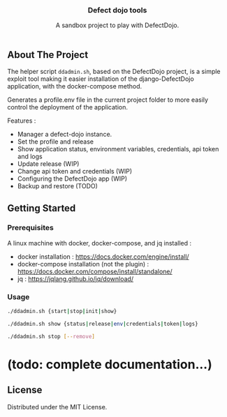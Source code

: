 <br/>
<p align="center">
  <h3 align="center">Defect dojo tools</h3>
  <p align="center">
    A sandbox project to play with DefectDojo.
    <br/>
    <br/>
  </p>
</p>

## About The Project

The helper script `ddadmin.sh`, based on the DefectDojo project, is a simple exploit tool making it easier 
installation of the django-DefectDojo application, with the docker-compose method.

Generates a profile.env file in the current project folder to more easily control the deployment of the application.

Features :

* Manager a defect-dojo instance.
* Set the profile and release
* Show application status, environment variables, credentials, api token and logs
* Update release (WIP)
* Change api token and credentials (WIP)
* Configuring the DefectDojo app (WIP)
* Backup and restore (TODO)

## Getting Started

### Prerequisites

A linux machine with docker, docker-compose, and jq installed :

* docker installation : https://docs.docker.com/engine/install/
* docker-compose installation (not the plugin) : https://docs.docker.com/compose/install/standalone/
* jq : https://jqlang.github.io/jq/download/

### Usage

```sh
./ddadmin.sh {start|stop|init|show}
```

```sh
./ddadmin.sh show {status|release|env|credentials|token|logs}
```

```sh
./ddadmin.sh stop [--remove]
```

# (todo: complete documentation...)

## License

Distributed under the MIT License.
